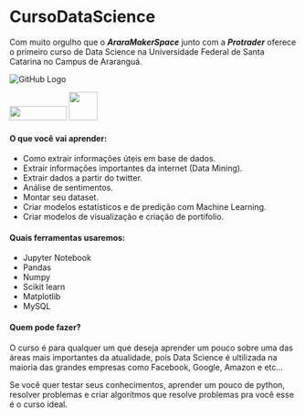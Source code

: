 # CursoDataScience
Com muito orgulho que o ***AraraMakerSpace*** junto com a ***Protrader*** oferece o primeiro curso de Data Science na Universidade Federal de Santa Catarina no Campus de Araranguá.


![GitHub Logo](https://www.analytixlabs.co.in/assets/images/course/Python2.jpg)

<img src="http://protraderbot.com/images/logo.png" width="100" height="25" />
<img src="https://scontent.ffln5-1.fna.fbcdn.net/v/t1.0-9/30707271_1235785526558355_8402345710594293760_n.png?_nc_cat=0&oh=622921b1aaf60fceb1328f389684e6f0&oe=5C0BFC0B" width="50" height="50" />


#### O que você vai aprender:
* Como extrair informações úteis em base de dados.
* Extrair informações importantes da internet (Data Mining).
* Extrair dados a partir do twitter.
* Análise de sentimentos.
* Montar seu dataset.
* Criar modelos estatísticos e de predição com Machine Learning.
* Criar modelos de visualização e criação de portifolio.

#### Quais ferramentas usaremos:
* Jupyter Notebook
* Pandas
* Numpy
* Scikit learn
* Matplotlib
* MySQL   

#### Quem pode fazer?
O curso é para qualquer um que deseja aprender um pouco sobre uma das áreas mais importantes da atualidade, pois Data Science é ultilizada na maioria das grandes  empresas como Facebook, Google, Amazon e etc...

Se você quer testar seus conhecimentos, aprender um pouco de python, resolver problemas e criar algorítmos que resolve problemas pra você esse é o curso ideal.
